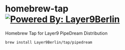 # homebrew-tap [![Powered By: Layer9Berlin](https://img.shields.io/badge/powered%20by-Layer9Berlin.svg?style=flat-square)](https://github.com/Layer9Berlin)

Homebrew Tap for Layer9 PipeDream Distribution

```sh
brew install Layer9Berlin/tap/pipedream
```
